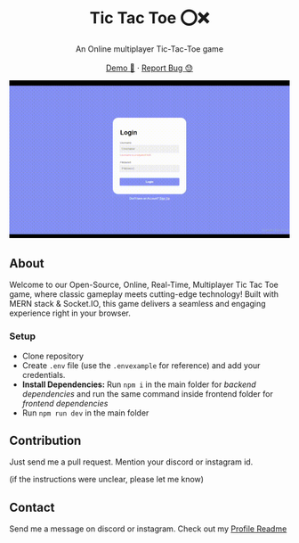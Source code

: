 <p align="center">
  <h1 align="center">Tic Tac Toe ⭕❌</h1>
  <p align="center">
    An Online multiplayer Tic-Tac-Toe game
    <br />
    <br /><a href="https://tictactoe-iwpk.onrender.com/">Demo 🚀</a>
    ·
    <a href="https://github.com/captainAyan/tictactoe/issues">Report Bug 😓</a>
  </p>
</p>

<img src="https://github.com/captainayan/tictactoe/blob/main/assets/gameplay.gif?raw=true"/>

## About
Welcome to our Open-Source, Online, Real-Time, Multiplayer Tic Tac Toe game, where classic gameplay meets cutting-edge technology! Built with MERN stack & Socket.IO, this game delivers a seamless and engaging experience right in your browser.

### Setup
- Clone repository
- Create `.env` file (use the `.envexample` for reference) and add your credentials.
- **Install Dependencies:** Run `npm i` in the main folder for *backend dependencies* and run the same command inside frontend folder for *frontend dependencies*
- Run `npm run dev` in the main folder

## Contribution
Just send me a pull request. Mention your discord or instagram id.

(if the instructions were unclear, please let me know)

## Contact
Send me a message on discord or instagram. Check out my [Profile Readme](https://github.com/captainAyan)
